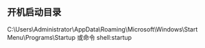 ## 开机启动目录

C:\Users\Administrator\AppData\Roaming\Microsoft\Windows\Start Menu\Programs\Startup
或命令 shell:startup